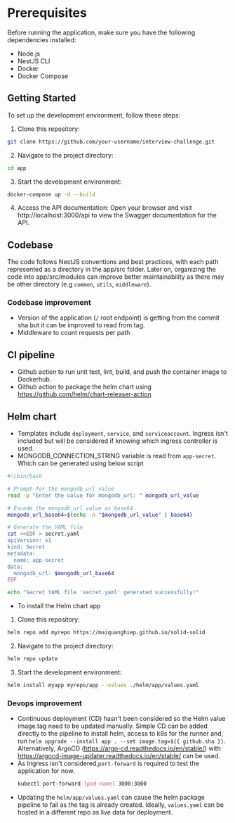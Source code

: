 # Prerequisites

Before running the application, make sure you have the following dependencies installed:

- Node.js
- NestJS CLI
- Docker
- Docker Compose

## Getting Started

To set up the development environment, follow these steps:

1. Clone this repository:

  ```bash
  git clone https://github.com/your-username/interview-challenge.git
  ```
2. Navigate to the project directory:
  ```bash
  cd app
  ```

3. Start the development environment:
  ```bash
  docker-compose up -d --build
  ```
4. Access the API documentation:
Open your browser and visit http://localhost:3000/api to view the Swagger documentation for the API.

## Codebase
The code follows NestJS conventions and best practices, with each path represented as a directory in the app/src folder. Later on, organizing the code into app/src/modules can improve better maintainability as there may be other directory (e.g `common`, `utils`, `middleware`).
### Codebase improvement
- Version of the application (`/` root endpoint) is getting from the commit sha but it can be improved to read from tag.
- Middleware to count requests per path

## CI pipeline
- Github action to run unit test, lint, build, and push the container image to Dockerhub.
- Github action to package the helm chart using https://github.com/helm/chart-releaser-action

## Helm chart
- Templates include `deployment`, `service`, and `serviceaccount`. Ingress isn't included but will be considered if knowing which ingress controller is used.
- MONGODB_CONNECTION_STRING variable is read from `app-secret`. Which can be generated using below script
```bash
#!/bin/bash

# Prompt for the mongodb_url value
read -p "Enter the value for mongodb_url: " mongodb_url_value

# Encode the mongodb_url value as base64
mongodb_url_base64=$(echo -n "$mongodb_url_value" | base64)

# Generate the YAML file
cat <<EOF > secret.yaml
apiVersion: v1
kind: Secret
metadata:
  name: app-secret
data:
  mongodb_url: $mongodb_url_base64
EOF

echo "Secret YAML file 'secret.yaml' generated successfully!"
```

- To install the Helm chart app
1. Clone this repository:

  ```bash
  helm repo add myrepo https://maiquanghiep.github.io/solid-solid
  ```
2. Navigate to the project directory:
  ```bash
  helm repo update
  ```

3. Start the development environment:
  ```bash
  helm install myapp myrepo/app --values ./helm/app/values.yaml
  ```

 ### Devops improvement
 - Continuous deployment (CD) hasn't been considered so the Helm value image.tag need to be updated manually. Simple CD can be added directly to the pipeline to install helm, access to k8s for the runner and, run `helm upgrade --install app . --set image.tag=${{ github.sha }}`. Alternatively, ArgoCD (https://argo-cd.readthedocs.io/en/stable/) with https://argocd-image-updater.readthedocs.io/en/stable/ can be used. 
- As Ingress isn't considered,`port-forward` is required to test the application for now.
  ```bash
  kubectl port-forward [pod-name] 3000:3000
  ```
- Updating the `helm/app/values.yaml` can cause the helm package pipeline to fail as the tag is already created. Ideally, `values.yaml` can be hosted in a different repo as live data for deployment.